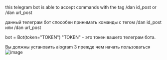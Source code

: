 this telegram bot is able to accept commands with the tag /dan id_post or /dan url_post

данный телеграм бот способен принимать команды с тегом /dan id_post или /dan url_post

bot = Bot(token="TOKEN")
"TOKEN" - это токен вашего телеграм бота.

Вы должны установить aiogram 3 прежде чем начать пользоваться 
![image](https://github.com/TimmekHW/get-danbooru-tags/assets/94626112/ba5b93a8-13a7-4678-840a-7bfd778af4f7)
